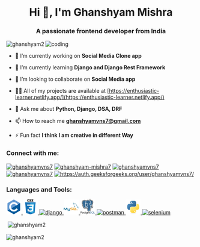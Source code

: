 <h1 align="center">Hi 👋, I'm Ghanshyam Mishra</h1>
<h3 align="center">A passionate frontend developer from India</h3>
<img align="right" alt="coding" width="400" src="https://user-images.githubusercontent.com/74038190/212749171-b84692a8-2b04-4e3b-93ca-ac14705da224.gif">
<p align="left"> <img src="https://komarev.com/ghpvc/?username=ghanshyam2&label=Profile%20views&color=0e75b6&style=flat" alt="ghanshyam2" /> </p>

- 🔭 I’m currently working on **Social Media Clone app**

- 🌱 I’m currently learning **Django and Django Rest Framework**

- 👯 I’m looking to collaborate on **Social Media app**

- 👨‍💻 All of my projects are available at [https://enthusiastic-learner.netlify.app/](https://enthusiastic-learner.netlify.app/)

- 💬 Ask me about **Python, Django, DSA, DRF**

- 📫 How to reach me **ghanshyamvns7@gmail.com**

- ⚡ Fun fact **I think I am creative in different Way**

<h3 align="left">Connect with me:</h3>
<p align="left">
<a href="https://twitter.com/ghanshyamvns7" target="blank"><img align="center" src="https://raw.githubusercontent.com/rahuldkjain/github-profile-readme-generator/master/src/images/icons/Social/twitter.svg" alt="ghanshyamvns7" height="30" width="40" /></a>
<a href="https://linkedin.com/in/ghanshyam-mishra7" target="blank"><img align="center" src="https://raw.githubusercontent.com/rahuldkjain/github-profile-readme-generator/master/src/images/icons/Social/linked-in-alt.svg" alt="ghanshyam-mishra7" height="30" width="40" /></a>
<a href="https://www.hackerrank.com/ghanshyamvns7" target="blank"><img align="center" src="https://raw.githubusercontent.com/rahuldkjain/github-profile-readme-generator/master/src/images/icons/Social/hackerrank.svg" alt="ghanshyamvns7" height="30" width="40" /></a>
<a href="https://www.leetcode.com/ghanshyamvns7" target="blank"><img align="center" src="https://raw.githubusercontent.com/rahuldkjain/github-profile-readme-generator/master/src/images/icons/Social/leet-code.svg" alt="ghanshyamvns7" height="30" width="40" /></a>
<a href="https://auth.geeksforgeeks.org/user/https://auth.geeksforgeeks.org/user/ghanshyamvns7/" target="blank"><img align="center" src="https://raw.githubusercontent.com/rahuldkjain/github-profile-readme-generator/master/src/images/icons/Social/geeks-for-geeks.svg" alt="https://auth.geeksforgeeks.org/user/ghanshyamvns7/" height="30" width="40" /></a>
</p>

<h3 align="left">Languages and Tools:</h3>
<p align="left"> <a href="https://www.cprogramming.com/" target="_blank" rel="noreferrer"> <img src="https://raw.githubusercontent.com/devicons/devicon/master/icons/c/c-original.svg" alt="c" width="40" height="40"/> </a> <a href="https://www.w3schools.com/css/" target="_blank" rel="noreferrer"> <img src="https://raw.githubusercontent.com/devicons/devicon/master/icons/css3/css3-original-wordmark.svg" alt="css3" width="40" height="40"/> </a> <a href="https://www.djangoproject.com/" target="_blank" rel="noreferrer"> <img src="https://cdn.worldvectorlogo.com/logos/django.svg" alt="django" width="40" height="40"/> </a> <a href="https://www.mysql.com/" target="_blank" rel="noreferrer"> <img src="https://raw.githubusercontent.com/devicons/devicon/master/icons/mysql/mysql-original-wordmark.svg" alt="mysql" width="40" height="40"/> </a> <a href="https://www.postgresql.org" target="_blank" rel="noreferrer"> <img src="https://raw.githubusercontent.com/devicons/devicon/master/icons/postgresql/postgresql-original-wordmark.svg" alt="postgresql" width="40" height="40"/> </a> <a href="https://postman.com" target="_blank" rel="noreferrer"> <img src="https://www.vectorlogo.zone/logos/getpostman/getpostman-icon.svg" alt="postman" width="40" height="40"/> </a> <a href="https://www.python.org" target="_blank" rel="noreferrer"> <img src="https://raw.githubusercontent.com/devicons/devicon/master/icons/python/python-original.svg" alt="python" width="40" height="40"/> </a> <a href="https://www.selenium.dev" target="_blank" rel="noreferrer"> <img src="https://raw.githubusercontent.com/detain/svg-logos/780f25886640cef088af994181646db2f6b1a3f8/svg/selenium-logo.svg" alt="selenium" width="40" height="40"/> </a> </p>

<p>&nbsp;<img align="center" src="https://github-readme-stats.vercel.app/api?username=ghanshyam2&show_icons=true&locale=en" alt="ghanshyam2" /></p>

<p><img align="center" src="https://github-readme-streak-stats.herokuapp.com/?user=ghanshyam2&" alt="ghanshyam2" /></p>



<!---
ghanshyam2/ghanshyam2 is a ✨ special ✨ repository because its `README.md` (this file) appears on your GitHub profile.
You can click the Preview link to take a look at your changes.
--->
